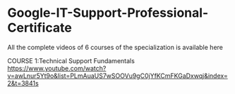 # Google-IT-Support-Professional-Certificate
All the complete videos of 6 courses of the  specialization is available here 


COURSE 1:Technical Support Fundamentals
https://www.youtube.com/watch?v=awLnur5Yt9o&list=PLmAuaUS7wSOOVu9gC0jYfKCmFKGaDxwqj&index=2&t=3841s
